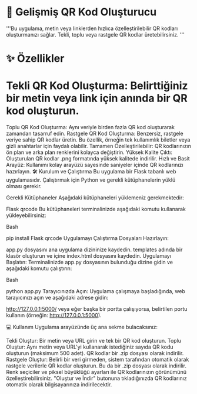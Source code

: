 # 🚀 Gelişmiş QR Kod Oluşturucu
'''Bu uygulama, metin veya linklerden hızlıca özelleştirilebilir QR kodları oluşturmanızı sağlar. Tekli, toplu veya rastgele QR kodlar üretebilirsiniz. '''

# ✨ Özellikler
# Tekli QR Kod Oluşturma: Belirttiğiniz bir metin veya link için anında bir QR kod oluşturun.
Toplu QR Kod Oluşturma: Aynı veriyle birden fazla QR kod oluşturarak zamandan tasarruf edin.
Rastgele QR Kod Oluşturma: Benzersiz, rastgele veriye sahip QR kodlar üretin. Bu özellik, örneğin tek kullanımlık biletler veya gizli anahtarlar için faydalı olabilir.
Tamamen Özelleştirilebilir: QR kodlarınızın ön plan ve arka plan renklerini kolayca değiştirin.
Yüksek Kalite Çıktı: Oluşturulan QR kodlar .png formatında yüksek kalitede indirilir.
Hızlı ve Basit Arayüz: Kullanımı kolay arayüzü sayesinde saniyeler içinde QR kodlarınızı hazırlayın.
🛠️ Kurulum ve Çalıştırma
Bu uygulama bir Flask tabanlı web uygulamasıdır. Çalıştırmak için Python ve gerekli kütüphanelerin yüklü olması gerekir.

Gerekli Kütüphaneler
Aşağıdaki kütüphaneleri yüklemeniz gerekmektedir:

Flask
qrcode
Bu kütüphaneleri terminalinizde aşağıdaki komutu kullanarak yükleyebilirsiniz:

Bash

pip install Flask qrcode
Uygulamayı Çalıştırma
Dosyaları Hazırlayın:

app.py dosyasını ana uygulama dizininize kaydedin.
templates adında bir klasör oluşturun ve içine index.html dosyasını kaydedin.
Uygulamayı Başlatın:
Terminalinizde app.py dosyasının bulunduğu dizine gidin ve aşağıdaki komutu çalıştırın:

Bash

python app.py
Tarayıcınızda Açın:
Uygulama çalışmaya başladığında, web tarayıcınızı açın ve aşağıdaki adrese gidin:

http://127.0.0.1:5000/
veya eğer başka bir portta çalışıyorsa, belirtilen portu kullanın (örneğin: http://127.0.0.1:5000).

💻 Kullanım
Uygulama arayüzünde üç ana sekme bulacaksınız:

Tekli Oluştur: Bir metin veya URL girin ve tek bir QR kod oluşturun.
Toplu Oluştur: Aynı metin veya URL'yi kullanarak istediğiniz sayıda QR kodu oluşturun (maksimum 500 adet). QR kodlar bir .zip dosyası olarak indirilir.
Rastgele Oluştur: Belirli bir veri girmeden, sistem tarafından otomatik olarak rastgele verilerle QR kodlar oluşturun. Bu da bir .zip dosyası olarak indirilir.
Renk seçiciler ve piksel büyüklüğü ayarları ile QR kodlarınızın görünümünü özelleştirebilirsiniz. "Oluştur ve İndir" butonuna tıkladığınızda QR kodlarınız otomatik olarak bilgisayarınıza indirilecektir.
